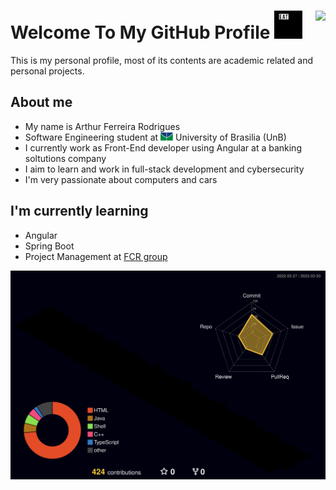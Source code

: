 

<h1 align='left'>
  Welcome To My GitHub Profile <img src="assets/giphy.gif" width="45" /> <img src="https://komarev.com/ghpvc/?username=ArthurFerreiraRodrigues" align='right'>
</h1>
This is my personal profile, most of its contents are academic related and personal projects.

## About me
- My name is Arthur Ferreira Rodrigues
- Software Engineering student at <img src="assets/UNB.jpg" width="20"/> University of Brasilia (UnB)
- I currently work as Front-End developer using Angular at a banking soltutions company
- I aim to learn and work in full-stack development and cybersecurity
- I'm very passionate about computers and cars 

## I'm currently learning
- Angular
- Spring Boot
- Project Management at <a href="https://github.com/FCR-group">FCR group</a>

<img src="./profile-3d-contrib/profile-night-rainbow.svg" >
